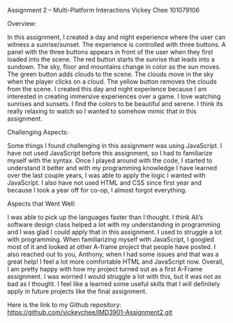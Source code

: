 Assignment 2 – Multi-Platform Interactions
Vickey Chee
101079106

Overview:

In this assignment, I created a day and night experience where the user can witness a sunrise/sunset. The experience is controlled with three buttons. A panel with the three buttons appears in front of the user when they first loaded into the scene. The red button starts the sunrise that leads into a sundown. The sky, floor and mountains change in color as the sun moves. The green button adds clouds to the scene. The clouds move in the sky when the player clicks on a cloud. The yellow button removes the clouds from the scene.
I created this day and night experience because I am interested in creating immersive experiences over a game. I love watching sunrises and sunsets. I find the colors to be beautiful and serene. I think its really relaxing to watch so I wanted to somehow mimic that in this assignment.  

Challenging Aspects:

Some things I found challenging in this assignment was using JavaScript. I have not used JavaScript before this assignment, so I had to familiarize myself with the syntax. Once I played around with the code, I started to understand it better and with my programming knowledge I have learned over the last couple years, I was able to apply the logic I wanted with JavaScript. I also have not used HTML and CSS since first year and because I took a year off for co-op, I almost forgot everything.

Aspects that Went Well:

I was able to pick up the languages faster than I thought. I think Ali’s software design class helped a lot with my understanding in programming and I was glad I could apply that in this assignment. I used to struggle a lot with programming. When familiarizing myself with JavaScript, I googled most of it and looked at other A-frame project that people have posted. I also reached out to you, Anthony, when I had some issues and that was a great help! I feel a lot more comfortable HTML and JavaScript now.
Overall, I am pretty happy with how my project turned out as a first A-Frame assignment. I was worried I would struggle a lot with this, but it was not as bad as I thought. I feel like a learned some useful skills that I will definitely apply in future projects like the final assignment. 

Here is the link to my Github repository: https://github.com/vickeychee/IMD3901-Assignment2.git
